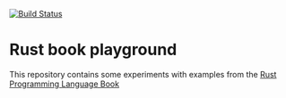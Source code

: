 [![Build Status](https://travis-ci.org/vpetrigo/rust_book.svg?branch=master)](https://travis-ci.org/vpetrigo/rust_book)

# Rust book playground

This repository contains some experiments with examples from
the [Rust Programming Language Book][1] 

[1]: https://doc.rust-lang.org/book/index.html
